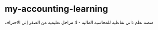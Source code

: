# my-accounting-learning
منصة تعلم ذاتي تفاعلية للمحاسبة المالية - 4 مراحل تعليمية من الصفر إلى الاحتراف
